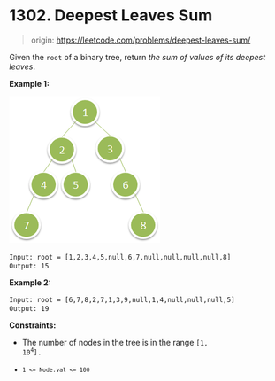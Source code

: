 # 1302. Deepest Leaves Sum

> origin: <https://leetcode.com/problems/deepest-leaves-sum/>

Given the `root` of a binary tree, return *the sum of values of its deepest
leaves*.

**Example 1:**

![example 1](images/example1.png)

```text
Input: root = [1,2,3,4,5,null,6,7,null,null,null,null,8]
Output: 15
```

**Example 2:**

```text
Input: root = [6,7,8,2,7,1,3,9,null,1,4,null,null,null,5]
Output: 19
```

**Constraints:**

- The number of nodes in the tree is in the range <code>[1, 10<sup>4</sup>]</doce>.
- `1 <= Node.val <= 100`
